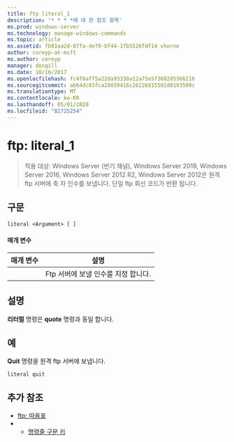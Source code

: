 ```yaml
---
title: ftp literal_1
description: '* * * *에 대 한 참조 항목'
ms.prod: windows-server
ms.technology: manage-windows-commands
ms.topic: article
ms.assetid: fb81aa2d-07fa-4e79-bf44-1fb5526fdf14 vhorne
author: coreyp-at-msft
ms.author: coreyp
manager: dongill
ms.date: 10/16/2017
ms.openlocfilehash: fc4f8aff5a22da93330a12a75e5f368285366216
ms.sourcegitcommit: ab64dc83fca28039416c26226815502d0193500c
ms.translationtype: MT
ms.contentlocale: ko-KR
ms.lasthandoff: 05/01/2020
ms.locfileid: "82725254"
---
```

# <a name="ftp-literal_1"></a>ftp: literal_1

> 적용 대상: Windows Server (반기 채널), Windows Server 2019, Windows Server 2016, Windows Server 2012 R2, Windows Server 2012은 원격 ftp 서버에 축 자 인수를 보냅니다. 단일 ftp 회신 코드가 반환 됩니다.   

## <a name="syntax"></a>구문  
```  
literal <Argument> [ ]  
```  
#### <a name="parameters"></a>매개 변수  

| 매개 변수  |                    설명                    |
|------------|---------------------------------------------------|
| <Argument> | Ftp 서버에 보낼 인수를 지정 합니다. |

## <a name="remarks"></a>설명  
**리터럴** 명령은 **quote** 명령과 동일 합니다.  
## <a name="examples"></a>예  
**Quit** 명령을 원격 ftp 서버에 보냅니다.  
```  
literal quit  
```  
## <a name="additional-references"></a>추가 참조  
-   [ftp: 따옴표](ftp-quote.md)  
-   - [명령줄 구문 키](command-line-syntax-key.md)  
